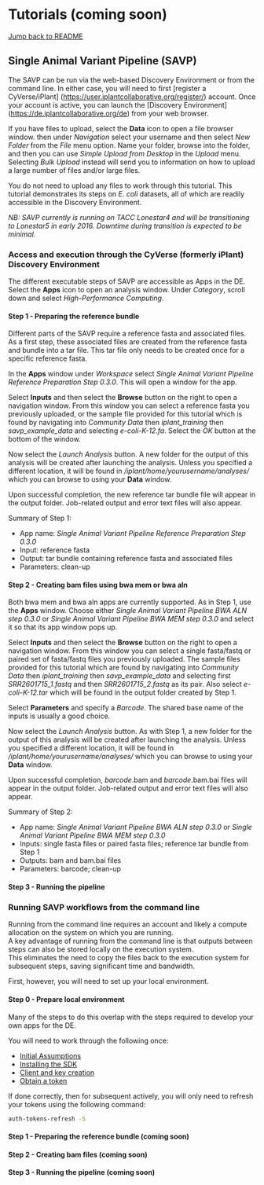 # Tutorials  (coming soon)

[Jump back to README](../README.md)

## Single Animal Variant Pipeline (SAVP)

The SAVP can be run via the web-based Discovery Environment or from the command line. In either case, you will need to first [register a CyVerse/iPlant] (https://user.iplantcollaborative.org/register/) account. Once your account is active, you can launch the [Discovery Environment] (https://de.iplantcollaborative.org/de) from your web browser.  

If you have files to upload, select the **Data** icon to open a file browser window.  then under *Navigation* select your username and then select *New Folder* from the *File* menu option.   Name your folder, browse into the folder, and then you can use *Simple Upload from Desktop* in the *Upload* menu.  Selecting *Bulk Upload* instead will send you to information on how to upload a large number of files and/or large files.

You do not need to upload any files to work through this tutorial. This tutorial demonstrates its steps on *E. coli* datasets, all of which are readily accessible in the Discovery Environment.

*NB: SAVP currently is running on TACC Lonestar4 and will be transitioning to Lonestar5 in early 2016.  Downtime during transition is expected to be minimal.* 

### Access and execution through the CyVerse (formerly iPlant) Discovery Environment

The different executable steps of SAVP are accessible as Apps in the DE. Select the **Apps** icon to open an analysis window. Under *Category*, scroll down and select *High-Performance Computing*.  

#### Step 1 - Preparing the reference bundle

Different parts of the SAVP require a reference fasta and associated files. As a first step, these associated files are created from the reference fasta and bundle into a tar file. This tar file only needs to be created once for a specific reference fasta.

In the **Apps** window under *Workspace* select *Single Animal Variant Pipeline Reference Preparation Step 0.3.0*.  This will open a window for the app. 

Select **Inputs** and then select the **Browse** button on the right to open a navigation window.  From this window you can select a reference fasta you previously uploaded, or the sample file provided for this tutorial which is found by navigating into *Community Data* then *iplant_training* then *savp_example_data* and selecting *e-coli-K-12.fa*.  Select the *OK* button at the bottom of the window.  

Now select the *Launch Analysis* button.  A new folder for the output of this analysis will be created after launching the analysis.  Unless you specified a different location, it will be found in */iplant/home/yourusername/analyses/* which you can browse to using your **Data** window.

Upon successful completion, the new reference tar bundle file will appear in the output folder.  Job-related output and error text files will also appear.

Summary of Step 1:

* App name: *Single Animal Variant Pipeline Reference Preparation Step 0.3.0*
* Input: reference fasta
* Output: tar bundle containing reference fasta and associated files
* Parameters: clean-up


#### Step 2 - Creating bam files using bwa mem or bwa aln

Both bwa mem and bwa aln apps are currently supported.  As in Step 1, use the **Apps** window.  Choose either *Single Animal Variant Pipeline BWA ALN step 0.3.0* or *Single Animal Variant Pipeline BWA MEM step 0.3.0* and select it so that its app window pops up.

Select **Inputs** and then select the **Browse** button on the right to open a navigation window.  From this window you can select a single fasta/fastq or paired set of fasta/fastq files you previously uploaded.  The sample files provided for this tutorial which are found by navigating into *Community Data* then *iplant_training* then *savp_example_data* and selecting first *SRR2601715_1.fastq* and then *SRR2601715_2.fastq* as its pair.  Also select *e-coli-K-12.tar* which will be found in the output folder created by Step 1.

Select **Parameters** and specify a *Barcode*.  The shared base name of the inputs is usually a good choice.

Now select the *Launch Analysis* button.  As with Step 1, a new folder for the output of this analysis will be created after launching the analysis.  Unless you specified a different location, it will be found in */iplant/home/yourusername/analyses/* which you can browse to using your **Data** window.

Upon successful completion, *barcode*.bam and *barcode*.bam.bai files will appear in the output folder.  Job-related output and error text files will also appear.

Summary of Step 2:

* App name: *Single Animal Variant Pipeline BWA ALN step 0.3.0* or *Single Animal Variant Pipeline BWA MEM step 0.3.0*
* Inputs: single fasta files or paired fasta files; reference tar bundle from Step 1
* Outputs: bam and bam.bai files
* Parameters: barcode; clean-up


#### Step 3 - Running the pipeline









### Running SAVP workflows from the command line

Running from the command line requires an account and likely a compute allocation on the system on which you are running.  
A key advantage of running from the command line is that outputs between steps can also be stored locally on the execution system.  
This eliminates the need to copy the files back to the execution system for subsequent steps, saving significant time and bandwidth.

First, however, you will need to set up your local environment.  

#### Step 0 - Prepare local environment

Many of the steps to do this overlap with the steps required to develop your own apps for the DE.

You will need to work through the following once:
* [Initial Assumptions](https://github.com/iPlantCollaborativeOpenSource/iplant-agave-sdk/blob/master/docs/iplant-assumptions.md)
* [Installing the SDK](https://github.com/iPlantCollaborativeOpenSource/iplant-agave-sdk/blob/master/docs/install-sdk.md)
* [Client and key creation](https://github.com/iPlantCollaborativeOpenSource/iplant-agave-sdk/blob/master/docs/client-create.md)
* [Obtain a token](https://github.com/iPlantCollaborativeOpenSource/iplant-agave-sdk/blob/master/docs/set-token.md)

If done correctly, then for subsequent actively, you will only need to refresh your tokens using the following command:

```sh
auth-tokens-refresh -S
```


#### Step 1 - Preparing the reference bundle (coming soon)


#### Step 2 - Creating bam files (coming soon)


#### Step 3 - Running the pipeline (coming soon)


